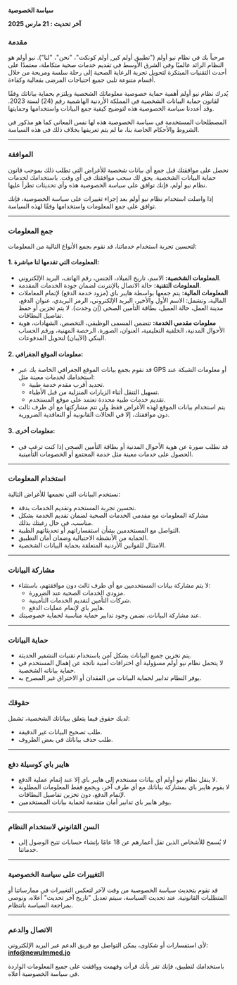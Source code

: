 **سياسة الخصوصية**

**آخر تحديث : 21 مارس 2025**

### **مقدمة**
مرحباً بك في نظام نيو أولم ("تطبيق أولم كير, أولم كونكت"، "نحن"، "لنا"). نيو أولم هو النظام الرائد عالميًا وفي الشرق الأوسط في تقديم خدمات صحية متكاملة، معتمدًا على أحدث التقنيات المبتكرة لتحويل تجربة الرعاية الصحية إلى رحلة سلسة ومريحة من خلال أقسام متنوعة تلبي جميع احتياجات المرضى بفعالية وكفاءة.

يُدرك نظام نيو أولم أهمية حماية خصوصية معلوماتك الشخصية ويلتزم بحماية بياناتك وفقًا لقانون حماية البيانات الشخصية في المملكة الأردنية الهاشمية رقم (24) لسنة 2023. وقد أعددنا سياسة الخصوصية هذه لتوضيح كيفية جمع البيانات واستخدامها وحمايتها.

المصطلحات المستخدمة في سياسة الخصوصية هذه لها نفس المعاني كما هو مذكور في الشروط والأحكام الخاصة بنا، ما لم يتم تعريفها بخلاف ذلك في هذه السياسة.

---

### **الموافقة**
نحصل على موافقتك قبل جمع أي بيانات شخصية للأغراض التي تطلب ذلك بموجب قانون حماية البيانات الشخصية. يحق لك سحب موافقتك في أي وقت. باستخدامك لخدمات نظام نيو أولم، فإنك توافق على سياسة الخصوصية هذه وأي تحديثات تطرأ عليها.

إذا واصلت استخدام نظام نيو أولم بعد إجراء تغييرات على سياسة الخصوصية، فإنك توافق على جمع المعلومات واستخدامها وفقًا لهذه السياسة.

---

### **جمع المعلومات**
لتحسين تجربة استخدام خدماتنا، قد نقوم بجمع الأنواع التالية من المعلومات:

#### **1. المعلومات التي تقدمها لنا مباشرة:**
- **المعلومات الشخصية:** الاسم، تاريخ الميلاد، الجنس، رقم الهاتف، البريد الإلكتروني.
- **المعلومات التقنية:** حالة الاتصال بالإنترنت لضمان جودة الخدمات المقدمة.
- **المعلومات المالية:** يتم جمعها بواسطة هايبر باي (مزود خدمة الدفع) لإتمام المعاملات المالية، وتشمل: الاسم الأول والأخير، البريد الإلكتروني، الرمز البريدي، عنوان الدفع، مدينة العمل، حالة العميل، بطاقة التأمين الصحي (إن وجدت). لا يتم تخزين أو حفظ تفاصيل البطاقات.
- **معلومات مقدمي الخدمة:** تتضمن المسمى الوظيفي، التخصص، الشهادات، هوية الأحوال المدنية، الخلفية التعليمية، العنوان، الصورة، الرخصة المهنية، ورقم الحساب البنكي (الآيبان) لتحويل المدفوعات.

#### **2. معلومات الموقع الجغرافي:**
- قد نقوم بجمع بيانات الموقع الجغرافي الخاصة بك عبر GPS أو معلومات الشبكة عند استخدامك لخدمات معينة مثل:
  - تحديد أقرب مقدم خدمة طبية.
  - تسهيل التنقل أثناء الزيارات المنزلية من قبل الأطباء.
  - تقديم خدمات طبية محددة تعتمد على موقع المستخدم.
- يتم استخدام بيانات الموقع لهذه الأغراض فقط ولن تتم مشاركتها مع أي طرف ثالث دون موافقتك، إلا في الحالات القانونية أو التعاقدية الضرورية.

#### **3. معلومات أخرى:**
- قد نطلب صورة عن هوية الأحوال المدنية أو بطاقة التأمين الصحي إذا كنت ترغب في الحصول على خدمات معينة مثل خدمة المجتمع أو الخصومات التأمينية.

---

### **استخدام المعلومات**
نستخدم البيانات التي نجمعها للأغراض التالية:
- تحسين تجربة المستخدم وتقديم الخدمات بدقة.
- مشاركة المعلومات مع مقدمي الخدمات الصحية لضمان تقديم الخدمة بشكل مناسب، في حال رغبتك بذلك.
- التواصل مع المستخدمين بشأن استفساراتهم أو تحديثاتهم الطبية.
- الحماية من الأنشطة الاحتيالية وضمان أمان التطبيق.
- الامتثال للقوانين الأردنية المتعلقة بحماية البيانات الشخصية.

---

### **مشاركة البيانات**
- لا يتم مشاركة بيانات المستخدمين مع أي طرف ثالث دون موافقتهم، باستثناء:
  - مزودي الخدمات الصحية عند الضرورة.
  - شركات التأمين لتقديم الخدمات التأمينية.
  - هايبر باي لإتمام عمليات الدفع.
- عند مشاركة البيانات، نضمن وجود تدابير حماية مناسبة لحماية خصوصيتك.

---

### **حماية البيانات**
- يتم تخزين جميع البيانات بشكل آمن باستخدام تقنيات التشفير الحديثة.
- لا يتحمل نظام نيو أولم مسؤولية أي اختراقات أمنية ناتجة عن إهمال المستخدم في حماية بياناته الشخصية.
- يوفر النظام تدابير لحماية البيانات من الفقدان أو الاختراق غير المصرح به.

---

### **حقوقك**
لديك حقوق فيما يتعلق ببياناتك الشخصية، تشمل:
- طلب تصحيح البيانات غير الدقيقة.
- طلب حذف بياناتك في بعض الظروف.

---

### **هايبر باي كوسيلة دفع**
- لا ينقل نظام نيو أولم أي بيانات مستخدم إلى هايبر باي إلا عند إتمام عملية الدفع.
- لا يقوم هايبر باي بمشاركة بياناتك مع أي طرف آخر، ويجمع فقط المعلومات المطلوبة لإتمام الدفع، دون تخزين تفاصيل البطاقات.
- يوفر هايبر باي تدابير أمان متقدمة لحماية بيانات المستخدمين.

---

### **السن القانوني لاستخدام النظام**
- لا يُسمح للأشخاص الذين تقل أعمارهم عن 18 عامًا بإنشاء حسابات تتيح الوصول إلى خدماتنا.

---

### **التغييرات على سياسة الخصوصية**
قد نقوم بتحديث سياسة الخصوصية من وقت لآخر لتعكس التغييرات في ممارساتنا أو المتطلبات القانونية. عند تحديث السياسة، سيتم تعديل "تاريخ آخر تحديث" أعلاه، ونوصي بمراجعة السياسة بانتظام.

---

### **الاتصال والدعم**
لأي استفسارات أو شكاوى، يمكن التواصل مع فريق الدعم عبر البريد الإلكتروني:
**info@newulmmed.jo**

باستخدامك لتطبيق، فإنك تقر بأنك قرأت وفهمت ووافقت على جميع المعلومات الواردة في سياسة الخصوصية أعلاه.

